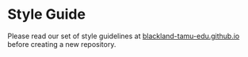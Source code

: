 # Style Guide

Please read our set of style guidelines at [blackland-tamu-edu.github.io](https://blackland-tamu-edu.github.io/) before creating a new repository.
